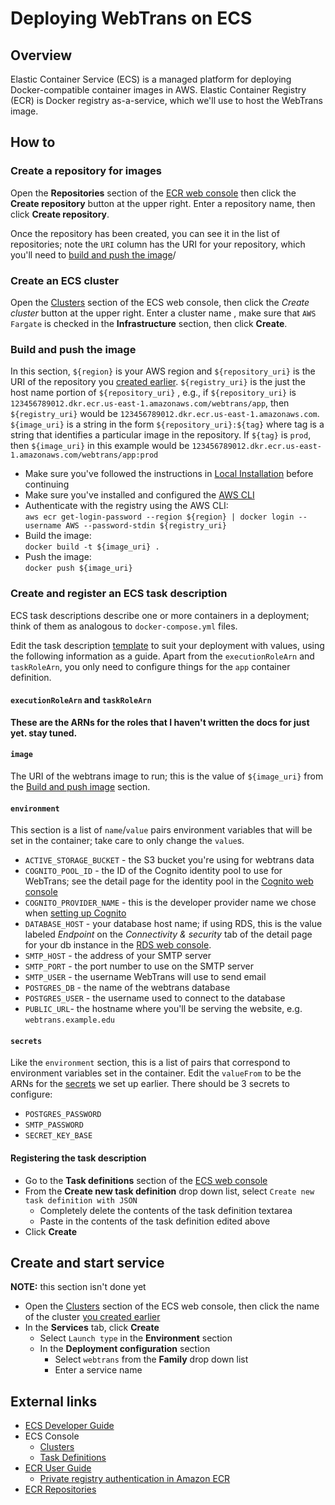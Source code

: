 # Deploying WebTrans on ECS

## Overview

Elastic Container Service (ECS) is a managed platform for deploying Docker-compatible container images in AWS. Elastic Container Registry (ECR) is Docker registry as-a-service, which we'll use to host the WebTrans image.

## How to

### Create a repository for images

Open the __Repositories__ section of the [ECR web console](https://console.aws.amazon.com/ecr/private-registry/repositories) then click the __Create repository__ button at the upper right. Enter a repository name, then click __Create repository__.  

Once the repository has been created, you can see it in the list of repositories; note the `URI` column has the URI for your repository, which you'll need to [build and push the image](#build-and-push-the-image)/

### Create an ECS cluster

Open the [Clusters](https://console.aws.amazon.com/ecs/v2/clusters) section of the ECS web console, then click the _Create cluster_ button at the upper right. Enter a cluster name , make sure that `AWS Fargate` is checked in the __Infrastructure__ section, then click __Create__.

### Build and push the image

In this section, `${region}` is your AWS region and `${repository_uri}` is the URI of the repository you [created earlier](#create-a-repository-for-images). `${registry_uri}` is the just the host name portion of `${repository_uri}` , e.g., if `${repository_uri}` is `123456789012.dkr.ecr.us-east-1.amazonaws.com/webtrans/app`, then `${registry_uri}` would be `123456789012.dkr.ecr.us-east-1.amazonaws.com`. `${image_uri}` is a string in the form `${repository_uri}:${tag}` where tag is a string that identifies a particular image in the repository. If `${tag}` is `prod`, then `${image_uri}` in this example would be `123456789012.dkr.ecr.us-east-1.amazonaws.com/webtrans/app:prod`

* Make sure you've followed the instructions in [Local Installation](../README.md#local-installation) before continuing
* Make sure you've installed and configured the [AWS CLI](https://aws.amazon.com/cli/)
* Authenticate with the registry using the AWS CLI:  
  `aws ecr get-login-password --region ${region} | docker login --username AWS --password-stdin ${registry_uri}`
* Build the image:  
  `docker build -t ${image_uri} .`
* Push the image:  
  `docker push ${image_uri}`

### Create and register an ECS task description

ECS task descriptions describe one or more containers in a deployment; think of them as analogous to `docker-compose.yml` files.

Edit the task description [template](task_description.json) to suit your deployment with values, using the following information as a guide. Apart from the `executionRoleArn` and `taskRoleArn`, you only need to configure things for the `app` container definition.

#### `executionRoleArn` and `taskRoleArn`

__These are the ARNs for the roles that I haven't written the docs for just yet. stay tuned.__

#### `image`

The URI of the webtrans image to run; this is the value of `${image_uri}` from the [Build and push image](#build-and-push-the-image) section.

#### `environment`

This section is a list of `name`/`value` pairs environment variables that will be set in the container; take care to only change the `value`s.

* `ACTIVE_STORAGE_BUCKET` - the S3 bucket you're using for webtrans data
* `COGNITO_POOL_ID` - the ID of the Cognito identity pool to use for WebTrans; see the detail page for the identity pool in the [Cognito web console](https://console.aws.amazon.com/cognito/v2/identity/identity-pools)
* `COGNITO_PROVIDER_NAME` - this is the developer provider name we chose when [setting up Cognito](cognito.md)
* `DATABASE_HOST` - your database host name; if using RDS, this is the value labeled _Endpoint_ on the _Connectivity & security_ tab of the detail page for your db instance in the [RDS web console](https://console.aws.amazon.com/rds/home#databases:).
* `SMTP_HOST` - the address of your SMTP server
* `SMTP_PORT` - the port number to use on the SMTP server
* `SMTP_USER` - the username WebTrans will use to send email
* `POSTGRES_DB` - the name of the webtrans database
* `POSTGRES_USER` - the username used to connect to the database
* `PUBLIC_URL`- the hostname where you'll be serving the website, e.g. `webtrans.example.edu`

#### `secrets`

Like the `environment` section, this is a list of pairs that correspond to environment variables set in the container. Edit the `valueFrom` to be the ARNs for the [secrets](secrets.md) we set up earlier. There should be 3 secrets to configure:

* `POSTGRES_PASSWORD`
* `SMTP_PASSWORD`
* `SECRET_KEY_BASE`

#### Registering the task description

* Go to the __Task definitions__ section of the [ECS web console](https://console.aws.amazon.com/ecs/v2/task-definitions)
* From the __Create new task definition__ drop down list, select `Create new task definition with JSON`
  * Completely delete the contents of the task definition textarea
  * Paste in the contents of the task definition edited above
* Click __Create__

## Create and start service

__NOTE:__ this section isn't done yet

* Open the [Clusters](https://console.aws.amazon.com/ecs/v2/clusters) section of the ECS web console, then click the name of the cluster [you created earlier](#create-an-ecs-cluster)
* In the __Services__ tab, click __Create__
  * Select `Launch type` in the __Environment__ section
  * In the  __Deployment configuration__ section
    * Select `webtrans` from the __Family__ drop down list
    * Enter a service name
  
## External links

* [ECS Developer Guide](https://docs.aws.amazon.com/AmazonECS/latest/developerguide/Welcome.html)
* ECS Console
  * [Clusters](https://console.aws.amazon.com/ecs/v2/clusters)
  * [Task Definitions](https://console.aws.amazon.com/ecs/v2/task-definitions)
* [ECR User Guide](https://docs.aws.amazon.com/AmazonECR/latest/userguide/what-is-ecr.html)
  * [Private registry authentication in Amazon ECR](https://docs.aws.amazon.com/AmazonECR/latest/userguide/registry_auth.html)
* [ECR Repositories](https://console.aws.amazon.com/ecr/private-registry/repositories)
